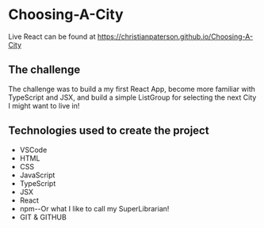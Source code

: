 # Choosing-A-City

Live React can be found at https://christianpaterson.github.io/Choosing-A-City

## The challenge
The challenge was to build a my first React App, become more familiar with TypeScript and JSX, and build a simple ListGroup for selecting the next City I might want to live in!

## Technologies used to create the project

<ul>
<li>VSCode</li>
<li>HTML</li>
<li>CSS</li>
<li>JavaScript</li>
<li>TypeScript</li>
<li>JSX</li>
<li>React</li>
<li>npm--Or what I like to call my SuperLibrarian!</li>
<li>GIT & GITHUB</li>
</ul>
